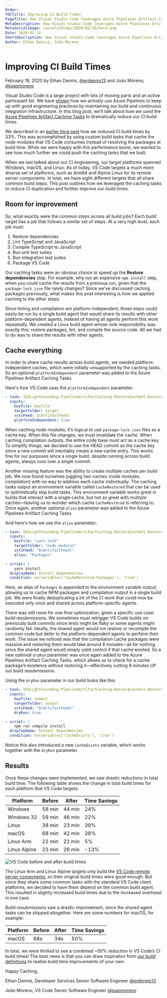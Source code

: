 ```yaml
---
Order: 
TOCTitle: Improving CI Build Times
PageTitle: How Visual Studio Code leverages Azure Pipelines Artifact Caching Tasks to improve CI
MetaDescription: How Visual Studio Code leverages Azure Pipelines Artifact Caching Tasks to improve CI
MetaSocialImage: /assets/blogs/2020/02/18/hero.png
Date: 2020-02-18
ShortDescription: How Visual Studio Code leverages Azure Pipelines Artifact Caching Tasks to improve CI
Author: Ethan Dennis, João Moreno
---
```

# Improving CI Build Times

February 18, 2020 by Ethan Dennis, [@erdennis13](https://twitter.com/erdennis13) and João Moreno, [@joaomoreno](https://twitter.com/joaomoreno)

Visual Studio Code is a large project with lots of moving parts and an active participant list. We have [shown](https://code.visualstudio.com/blogs/2018/09/12/engineering-with-azure-pipelines) how we actively use Azure Pipelines to keep up with good engineering practices by maintaining our build and continuous integration infrastructure. In this blog post, we’ll talk about how we used the [Azure Pipelines Artifact Caching Tasks](https://github.com/microsoft/azure-pipelines-artifact-caching-tasks) to dramatically reduce our CI build times.

We described in an [earlier blog post](https://medium.com/crawl-walk-sprint/reducing-vs-code-ci-build-times-by-33-dbb1715b5028) how we reduced CI build times by 33%. This was accomplished by using custom build tasks that cache the node modules that VS Code consumes instead of resolving the packages at build time. While we were happy with this performance boost, we wanted to see how much further we could push the caching tasks that we built.

When we last talked about our CI engineering, our target platforms spanned Windows, macOS, and Linux. As of today, VS Code targets a much more diverse set of platforms, such as Arm64 and Alpine Linux for its remote server components. In total, we have eight different targets that all share common build steps. This post outlines how we leveraged the caching tasks to reduce CI duplication and further improve our build times.

## Room for improvement

So, what exactly were the common steps across all build jobs? Each build target has a job that follows a similar set of steps. At a very high level, each job must:

1. Restore dependencies
2. Lint TypeScript and JavaScript
3. Compile TypeScript to JavaScript
4. Run unit test suites
5. Run integration test suites
6. Package VS Code

Our caching tasks were an obvious choice to speed up the **Restore dependencies** step. For example, why run an expensive `npm install` step, when you could cache the results from a previous run, given that the `package-lock.json` file rarely changes? Since we’ve discussed caching packages previously, what makes this post interesting is how we applied caching to the other steps.

Since linting and compilation are platform-independent, those steps could easily be run by a single build agent that would share its results with other platform-dependent agents, instead of having all agents perform this work repeatedly. We created a Linux build agent whose sole responsibility was exactly this: restore packages, lint, and compile the source code. All we had to do was to share the results with other agents.

## Cache everything

In order to share cache results across build agents, we needed platform-independent caches, which were initially unsupported by the caching tasks. So an optional `platformIndependent` parameter was added to the Azure Pipelines Artifact Caching Tasks.

Here's how VS Code uses the `platformIndependent` parameter:

```yaml
- task: 1ESLighthouseEng.PipelineArtifactCaching.RestoreCacheV1.RestoreCache@1
  inputs:
    keyfile: keyfile
    targetfolder: target
    vstsFeed: $(ArtifactFeed)
    platformIndependent: true
```

When caching node modules, it’s logical to use `package-lock.json` files as a cache key. When this file changes, we must invalidate the cache. When caching compilation outputs, the entire code base must act as a cache key. To simplify things, we decided to use the HEAD commit as the cache key since a new commit will inevitably create a new cache entry. This works fine for our purposes since a single build, despite running across build agents, always runs over a single commit.

Another missing feature was the ability to create multiple caches per build job. We now found ourselves juggling two caches (node modules, compilation) with no way to address each cache individually. The caching tasks output an environment variable called `CacheRestored` that can be used to optimistically skip build tasks. This environment variable works great in builds that interact with a single cache, but not so great with multiple caches—leaving us to wonder which cache `CacheRestored` is referring to. Once again, another optional `alias` parameter was added to the Azure Pipelines Artifact Caching Tasks.

And here's how we use the `alias` parameter:

```yaml
- task: 1ESLighthouseEng.PipelineArtifactCaching.RestoreCacheV1.RestoreCache@1
  inputs:
    keyfile: "yarn.lock"
    targetfolder: "node_modules"
    vstsFeed: "$(ArtifactFeed)"
    alias: "Packages"

- script: |
    yarn install
  displayName: Install Dependencies
  condition: ne(variables['CacheRestored-Packages'], 'true')
```

Here, an alias of `Packages` is appended to the environment variable output, allowing us to cache NPM packages and compilation output in a single build job. We were finally deduplicating a lot of the CI work that could now be executed only once and shared across platform-specific agents.

There was still room for one final optimization, given a specific use case: build resubmissions. We sometimes must retrigger VS Code builds on previously built commits since tests might be flaky or some agents might randomly fail. Ideally, the shared agent would not restore or recompile the common code but defer to the platform-dependent agents to perform their work. The issue we noticed was that the compilation cache packages were massive and restoring them would take around 8 minutes—all for nothing since the shared agent would simply yield control if that cache existed. So a new optional `dryRun` parameter was once again added to the Azure Pipelines Artifact Caching Tasks, which allows us to check for a cache package’s existence without restoring it—effectively cutting 8 minutes off our build resubmissions.

Using the `dryRun` parameter in our build looks like this:

```yaml
- task: 1ESLighthouseEng.PipelineArtifactCaching.RestoreCacheV1.RestoreCache@1
  inputs:
    keyfile: commit
    targetfolder: output
    vstsFeed: "$(ArtifactFeed)"
    dryRun: true

- script: |
    npm run compile install
  displayName: Install Dependencies
  condition: ne(variables['CacheExists'], 'true')
```

Notice this also introduced a new `CacheExists` variable, which works together with the `dryRun` parameter.

## Results

Once these changes were implemented, we saw drastic reductions in total build time. The following table shows the change in total build times for each platform that VS Code targets:

| Platform     | Before  | After  | Time Savings |
|--------------|---------|--------|--------------|
| Windows      | 58 min     | 44 min    |  24%         |
| Windows 32   | 59 min     | 46 min    | 22%          |
| Linux        | 38 min     | 23 min    | 39%          |
| macOS        | 68 min     | 42 min    | 38%          |
| Linux Arm    | 22 min     | 21 min    | 5%           |
| Linux Alpine | 23 min     | 26 min    | -13%         |

![VS Code before and after build times](chart.png)

The Linux Arm and Linux Alpine targets only build the [VS Code remote server components](https://code.visualstudio.com/docs/remote/remote-overview), so their original build times were good enough. But since they share some common tasks with the standard VS Code client platforms, we decided to have them depend on the common build agent. This resulted in slightly increased build times due to the increased overhead in one case.

Build resubmissions saw a drastic improvement, since the shared agent tasks can be skipped altogether. Here are some numbers for macOS, for example:

| Platform     | Before | After | Time Savings |
|--------------|--------|-------|--------------|
| macOS        | 68s     | 34s    | 50%          |

In total, we were thrilled to see a combined ~50% reduction in VS Code’s CI build times! The best news is that you can draw inspiration from [our build definitions](https://github.com/microsoft/vscode/tree/main/build/azure-pipelines) to realize build time improvements of your own.

Happy Caching,

Ethan Dennis, Developer Services Senior Software Engineer
[@erdennis13](https://twitter.com/erdennis13)

João Moreno, VS Code Senior Software Engineer
[@joaomoreno](https://twitter.com/joaomoreno)
